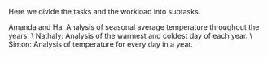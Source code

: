 Here we divide the tasks and the workload into subtasks. 

Amanda and Ha: Analysis of seasonal average temperature throughout the years. \\
Nathaly: Analysis of the warmest and coldest day of each year. \\
Simon: Analysis of temperature for every day in a year.

